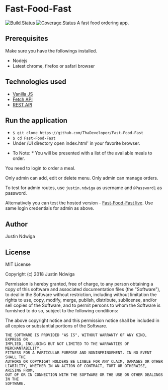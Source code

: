 # Fast-Food-Fast

[![Build Status](https://travis-ci.org/ThaDeveloper/Fast-Food-Fast.svg?branch=ch-unit-testing-161431243)](https://travis-ci.org/ThaDeveloper/Fast-Food-Fast)
[![Coverage Status](https://coveralls.io/repos/github/ThaDeveloper/Fast-Food-Fast/badge.svg?branch=ch-unit-testing-161431243)](https://coveralls.io/github/ThaDeveloper/Fast-Food-Fast?branch=ch-unit-testing-161431243)
A fast food ordering app.

## Prerequisites

Make sure you have the followings installed.

* Nodejs
* Latest chrome, firefox or safari browser


## Technologies used
- [Vanilla JS](http://vanilla-js.com/)
- [Fetch API](https://developer.mozilla.org/en-US/docs/Web/API/Fetch_API)
- [REST API](https://restfulapi.net/)


## Run the application
 - `$ git clone https://github.com/ThaDeveloper/Fast-Food-Fast`
 - `$ cd Fast-Food-Fast`
 - Under /UI directory open index.html' in your favorite browser.

* To Note: *
You will be presented with a list of the available meals to order.

You need to login to order a meal.

Only admin can add, edit or delete menu. Only admin can manage orders.

To test for admin routes, use `justin.ndwiga` as username and `@Password1` as password.

Alternatively you can test the hosted version - [Fast-Food-Fast live](http://fastfoodfast-ui.herokuapp.com/UI). Use same login credentials for admin as above.

## Author

Justin Ndwiga


## License


MIT License

Copyright (c) 2018 Justin Ndwiga

Permission is hereby granted, free of charge, to any person obtaining a copy
of this software and associated documentation files (the "Software"), to deal
in the Software without restriction, including without limitation the rights
to use, copy, modify, merge, publish, distribute, sublicense, and/or sell
copies of the Software, and to permit persons to whom the Software is
furnished to do so, subject to the following conditions:

The above copyright notice and this permission notice shall be included in all
copies or substantial portions of the Software.

```
THE SOFTWARE IS PROVIDED "AS IS", WITHOUT WARRANTY OF ANY KIND, EXPRESS OR
IMPLIED, INCLUDING BUT NOT LIMITED TO THE WARRANTIES OF MERCHANTABILITY,
FITNESS FOR A PARTICULAR PURPOSE AND NONINFRINGEMENT. IN NO EVENT SHALL THE
AUTHORS OR COPYRIGHT HOLDERS BE LIABLE FOR ANY CLAIM, DAMAGES OR OTHER
LIABILITY, WHETHER IN AN ACTION OF CONTRACT, TORT OR OTHERWISE, ARISING FROM,
OUT OF OR IN CONNECTION WITH THE SOFTWARE OR THE USE OR OTHER DEALINGS IN THE
SOFTWARE.
```

